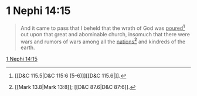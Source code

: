 # 1 Nephi 14:15

> And it came to pass that I beheld that the wrath of God was <u>poured</u>[^a] out upon that great and abominable church, insomuch that there were wars and rumors of wars among all the <u>nations</u>[^b] and kindreds of the earth.

[1 Nephi 14:15](https://www.churchofjesuschrist.org/study/scriptures/bofm/1-ne/14?lang=eng&id=p15#p15)


[^a]: [[D&C 115.5|D&C 115:6 (5–6)]][[D&C 115.6|]].  
[^b]: [[Mark 13.8|Mark 13:8]]; [[D&C 87.6|D&C 87:6]].  
